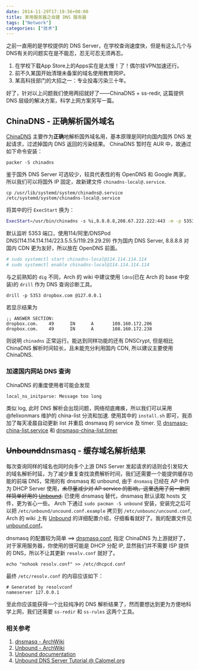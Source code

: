 ```yaml
---
date: 2014-11-29T17:19:56+08:00
title: 家用服务器之自建 DNS 服务器
tags: ["Network"]
categories: ["技术"]
---
```


之前一直用的是学校提供的 DNS Server，在学校查询速度快，但是有这么几个与DNS有关的问题实在是不能忍，忍无可忍无须再忍。

1. 在学校下载App Store上的Apps实在是太慢！了！偶尔挂VPN加速还行。  
2. 前不久某国开始清理未备案的域名使用教育网IP。  
3. 某高科技部门的大招之一：专业投毒污染三十年。

好了，针对以上问题我们使用两招就好了——ChinaDNS + ss-redir, 这篇提供 DNS 层级的解决方案，科学上网方案另写一篇。
<!--more-->
## ChinaDNS - **正确**解析国外域名

[ChinaDNS](https://github.com/shadowsocks/ChinaDNS) 主要作为**正确**地解析国外域名用，基本原理是同时向国内国外 DNS 发起请求，过滤掉国内 DNS 返回的污染结果。 ChinaDNS 暂时在 AUR 中，故通过如下命令安装：
```
packer -S chinadns
```

鉴于国外 DNS Server 可选较少，较具代表性的有 OpenDNS 和 Google 两家，所以我们可以将国外 IP 固定，故新建文件 `chinadns-local@.service`.

```
cp /usr/lib/systemd/system/chinadns@.service /etc/systemd/system/chinadns-local@.service
```

将其中的行 `ExecStart` 换为：
```bash
ExecStart=/usr/bin/chinadns -s %i,8.8.8.8,208.67.222.222:443 -m -p 5353 -y 0.3 -d -c /etc/chnroute.txt
```
默认监听 5353 端口，使用114/阿里/DNSPod DNS(114.114.114.114/223.5.5.5/119.29.29.29) 作为国内 DNS Server, 8.8.8.8 对国内 CDN 更为友好，所以放在 OpenDNS 前面。
```bash
# sudo systemctl start chinadns-local@114.114.114.114
# sudo systemctl enable chinadns-local@114.114.114.114
```

与之前熟知的 `dig` 不同，Arch 的 wiki 中建议使用 `ldns`(已在 Arch 的 base 中安装)的 `drill` 作为 DNS 查询诊断工具。
```
drill -p 5353 dropbox.com @127.0.0.1
```
若显示结果为
```
;; ANSWER SECTION:
dropbox.com.    49      IN      A       108.160.172.206
dropbox.com.    49      IN      A       108.160.172.238
```
则说明 `chinadns` 正常运行。能达到同样功能的还有 DNSCrypt, 但是相比 ChinaDNS 解析时间较长，且未能充分利用国内 CDN, 所以建议主要使用 ChinaDNS.

### 加速国内网站 DNS 查询

ChinaDNS 的重度使用者可能会发现
```
local_ns_initparse: Message too long
```
类似 log, 此时 DNS 解析会出现问题，网络彻底瘫痪，所以我们可以采用 @felixonmars 维护的 china-list 分流和加速. 使用其中的 `install.sh` 即可，我添加了每天凌晨自动更新 list 并重启 dnsmasq 的 service 及 timer. 见 [dnsmasq-china-list.service](https://gist.github.com/billryan/718af2a3500bdf93a30e225d1e7dd725#file-dnsmasq-china-list-service) 和 [dnsmasq-china-list.timer](https://gist.github.com/billryan/718af2a3500bdf93a30e225d1e7dd725#file-dnsmasq-china-list-timer)

## ~~Unbound~~dnsmasq - 缓存域名解析结果

每次查询同样的域名也同时向多个上游 DNS Server 发起请求的话则会引发较大的域名解析时延，为了减少重复查找浪费解析时间，我们还需要一个能提供缓存功能的前端 DNS，常用的有 dnsmasq 和 unbound, 由于 `dnsmasq` 已经在 AP 中作为 DHCP Server 使用，~~未尽量减少对 AP service 的影响，这里选用了另一款同样简单好用的 [Unbound](https://www.unbound.net/).~~ 已使用 dnsmasq 替代，dnsmasq 默认读取 hosts 文件，更为省心一些。
Arch 下通过 `sudo pacman -S unbound` 安装，安装完之后可以把 `/etc/unbound/uncound.conf.example` 拷贝到 `/etc/unbounc/uncound.conf`, Arch 的 wiki 上有 [Unbound](https://wiki.archlinux.org/index.php/Unbound) 的详细配置介绍，仔细看看就好了。我的配置文件见 [unbound.conf](https://gist.github.com/billryan/d8a087aafb32339e21c9#file-unbound-conf)。

dnsmasq 的配置较为简单 ==> [dnsmasq.conf](https://gist.github.com/billryan/718af2a3500bdf93a30e225d1e7dd725#file-dnsmasq-conf), 指定 ChinaDNS 为上游就好了，对于家用服务器，你使用的很可能是 DHCP 分配 IP, 显然我们并不需要 ISP 提供的 DNS，所以不让其更新 `resolv.conf` 就好了。

```
echo "nohook resolv.conf" >> /etc/dhcpcd.conf
```

最终 `/etc/resolv.conf` 的内容应该如下：
```
# Generated by resolvconf
nameserver 127.0.0.1
```

至此你应该能获得一个比较纯净的 DNS 解析结果了，然而要想达到更为方便地科学上网，我们还需要 `ss-redir` 和 `ss-rules` 这两个工具。

### 相关参考

1. [dnsmasq - ArchWiki](https://wiki.archlinux.org/index.php/dnsmasq)
1. [Unbound - ArchWiki](https://wiki.archlinux.org/index.php/Unbound)
2. [Unbound documentation](https://www.unbound.net/documentation/unbound.conf.html)  
3. [Unbound DNS Server Tutorial @ Calomel.org](https://calomel.org/unbound_dns.html)